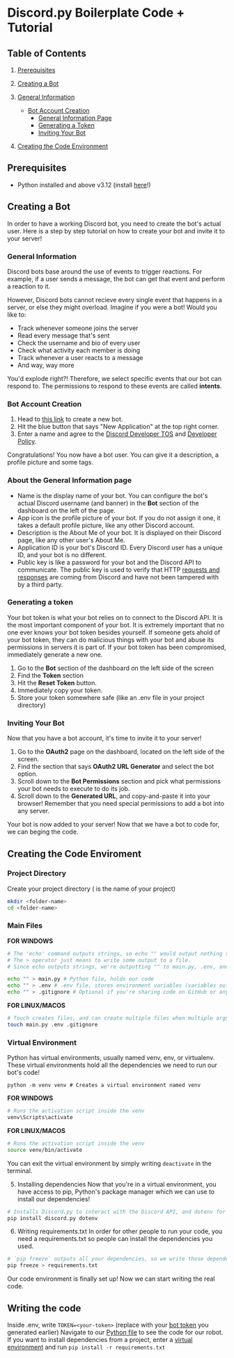 # Discord.py Boilerplate Code + Tutorial
## Table of Contents
1. [Prerequisites](#prerequisites)
2. [Creating a Bot](#creating-a-bot)
3. [General Information](#general-information)
    - [Bot Account Creation](#bot-account-creation)
        - [General Information Page](#about-the-general-information-page)
        - [Generating a Token](#generating-a-token)
        - [Inviting Your Bot](#inviting-your-bot)

4. [Creating the Code Environment](#creating-the-code-enviroment)


## Prerequisites
- Python installed and above v3.12 (install [here](https://www.python.org/downloads/)!)

## Creating a Bot
In order to have a working Discord bot, you need to create the bot's actual user. Here is a step by step tutorial on how to create your bot and invite it to your server!

### General Information
Discord bots base around the use of events to trigger reactions.
For example, if a user sends a message, the bot can get that event and perform a reaction to it.

However, Discord bots cannot recieve every single event that happens in a server, or else they might overload.
Imagine if you were a bot! Would you like to:
- Track whenever someone joins the server
- Read every message that's sent
- Check the username and bio of every user
- Check what activity each member is doing
- Track whenever a user reacts to a message
- And way, way more

You'd explode right?! Therefore, we select specific events that our bot can respond to. The permissions to respond to these events are called **intents**.

### Bot Account Creation
1. Head to [this link](https://discord.com/developers/applications) to create a new bot.
2. Hit the blue button that says "New Application" at the top right corner.
3. Enter a name and agree to the [Discord Developer TOS](https://support-dev.discord.com/hc/en-us/articles/8562894815383-Discord-Developer-Terms-of-Service) and [Developer Policy](https://support-dev.discord.com/hc/en-us/articles/8563934450327-Discord-Developer-Policy).

Congratulations! You now have a bot user. You can give it a description, a profile picture and some tags.

### About the General Information page
- Name is the display name of your bot. You can configure the bot's actual Discord username (and banner) in the **Bot** section of the dashboard on the left of the page.
- App icon is the profile picture of your bot. If you do not assign it one, it takes a default profile picture, like any other Discord account.
- Description is the About Me of your bot. It is displayed on their Discord page, like any other user's About Me.
- Application ID is your bot's Discord ID. Every Discord user has a unique ID, and your bot is no different.
- Public key is like a password for your bot and the Discord API to communicate. The public key is used to verify that HTTP [requests and responses](https://en.wikipedia.org/wiki/Request%E2%80%93response) are coming from Discord and have not been tampered with by a third party.

### Generating a token
Your bot token is what your bot relies on to connect to the Discord API. It is the most important component of your bot.
It is extremely important that no one ever knows your bot token besides yourself. If someone gets ahold of your bot token, they can do malicious things with your bot and abuse its permissions in servers it is part of. If your bot token has been compromised, immediately generate a new one.

1. Go to the **Bot** section of the dashboard on the left side of the screen
2. Find the **Token** section
3. Hit the **Reset Token** button.
4. Immediately copy your token. 
5. Store your token somewhere safe (like an .env file in your project directory)

### Inviting Your Bot
Now that you have a bot account, it's time to invite it to your server!

1. Go to the **OAuth2** page on the dashboard, located on the left side of the screen.
2. Find the section that says **OAuth2 URL Generator** and select the bot option.
3. Scroll down to the **Bot Permissions** section and pick what permissions your bot needs to execute to do its job.
4. Scroll down to the **Generated URL**, and copy-and-paste it into your browser! Remember that you need special permissions to add a bot into any server.

Your bot is now added to your server! Now that we have a bot to code for, we can beging the code.

## Creating the Code Enviroment
### Project Directory

Create your project directory (<folder-name> is the name of your project)
```bash
mkdir <folder-name>
cd <folder-name>
```
### Main Files
**FOR WINDOWS** 
```bash
# The 'echo' command outputs strings, so echo "" would output nothing since it is an empty string. Try running `echo Hello, World!" in your terminal!
# The > operator just means to write some output to a file.
# Since echo outputs strings, we're outputting "" to main.py, .env, and requirements.txt to create empty files. If you write to a nonexistent file, it's made for you!

echo "" > main.py # Python file, holds our code
echo "" > .env # .env file, stores environment variables (variables outside of our program that can be accessed by the system)
echo "" > .gitignore # Optional if you're sharing code on GitHub or any other Git-hosting service (Codeberg, Bitbucket, GitLab, etc.)
```

**FOR LINUX/MACOS**
```bash
# Touch creates files, and can create multiple files when multiple arguments are passed to it!
touch main.py .env .gitignore
```
### Virtual Environment
Python has virtual environments, usually named venv, env, or virtualenv. These virtual environments hold all the dependencies we need to run our bot's code!

`python -m venv venv # Creates a virtual environment named venv`

**FOR WINDOWS**  
```bash
# Runs the activation script inside the venv
venv\Scripts\activate
```

**FOR LINUX/MACOS**  
```bash
# Runs the activation script inside the venv
source venv/bin/activate
```

You can exit the virtual environment by simply writing `deactivate` in the terminal.

5. Installing dependencies
Now that you're in a virtual environment, you have access to pip, Python's package manager which we can use to install our dependencies!  
```bash
# Installs Discord.py to interact with the Discord API, and dotenv for accessing environment variables
pip install discord.py dotenv
```

6. Writing requirements.txt
In order for other people to run your code, you need a requirements.txt so people can install the dependencies you used.
```bash
# `pip freeze` outputs all your dependencies, so we write those dependencies to requirements.txt (which is made for us if it doesn't already exist)
pip freeze > requirements.txt
```

Our code environment is finally set up! Now we can start writing the real code.

## Writing the code
Inside .env, write `TOKEN=<your-token>` (replace <your-token> with your [bot token](#generating-a-token) you generated earlier)
Navigate to our [Python file](main.py) to see the code for our robot.
If you want to install dependencies from a project, enter a [virtual environment](#virtual-environment) and run `pip install -r requirements.txt`
